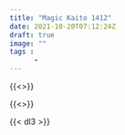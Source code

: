 ```yaml
---
title: "Magic Kaito 1412"
date: 2021-10-20T07:12:24Z
draft: true
image: ""
tags :
      - 
---
```


{{<>}}

{{<>}}

{{< dl3 >}}
